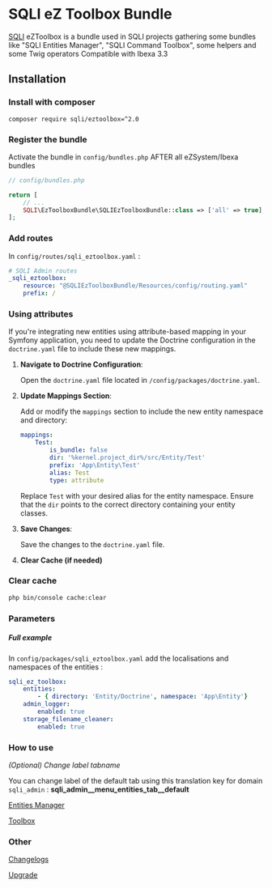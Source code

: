 SQLI eZ Toolbox Bundle
========================================

[SQLI](http://www.sqli.com) eZToolbox is a bundle used in SQLI projects gathering some bundles like "SQLI Entities Manager", "SQLI Command Toolbox", some helpers and some Twig operators
Compatible with Ibexa 3.3

Installation
------------

### Install with composer
```
composer require sqli/eztoolbox=^2.0
```

### Register the bundle

Activate the bundle in `config/bundles.php` AFTER all eZSystem/Ibexa bundles

```php
// config/bundles.php

return [
    // ...
    SQLI\EzToolboxBundle\SQLIEzToolboxBundle::class => ['all' => true],
];
```

### Add routes

In `config/routes/sqli_eztoolbox.yaml` :

```yml
# SQLI Admin routes
_sqli_eztoolbox:
    resource: "@SQLIEzToolboxBundle/Resources/config/routing.yaml"
    prefix: /
```
### Using attributes 

If you're integrating new entities using attribute-based mapping in your Symfony application, you need to update the Doctrine configuration in the `doctrine.yaml` file to include these new mappings.

1. **Navigate to Doctrine Configuration**:

   Open the `doctrine.yaml` file located in `/config/packages/doctrine.yaml`.

2. **Update Mappings Section**:

   Add or modify the `mappings` section to include the new entity namespace and directory:

    ```yaml
    mappings:
        Test:
            is_bundle: false
            dir: '%kernel.project_dir%/src/Entity/Test'
            prefix: 'App\Entity\Test'
            alias: Test
            type: attribute
    ```

   Replace `Test` with your desired alias for the entity namespace. Ensure that the `dir` points to the correct directory containing your entity classes.

3. **Save Changes**:

   Save the changes to the `doctrine.yaml` file.

4. **Clear Cache (if needed)**

### Clear cache

```bash
php bin/console cache:clear
```

### Parameters

##### Full example

In `config/packages/sqli_eztoolbox.yaml` add the localisations and namespaces of the entities :

```yaml
sqli_ez_toolbox:
    entities:
        - { directory: 'Entity/Doctrine', namespace: 'App\Entity'}
    admin_logger:
        enabled: true
    storage_filename_cleaner:
        enabled: true
```

### How to use

*(Optional) Change label tabname*

You can change label of the default tab using this translation key for domain `sqli_admin` : **sqli_admin__menu_entities_tab__default**

[Entities Manager](doc/README_entities_manager.md)

[Toolbox](doc/README_toolbox.md)

### Other

[Changelogs](doc/CHANGELOGS.md)

[Upgrade](doc/UPGRADE.md)
